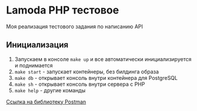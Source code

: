 # Lamoda PHP тестовое
Моя реализация тестового задания по написанию API

## Инициализация
1. Запускаем в консоле `make up` и все автоматически инициализируется и поднимается
2. `make start` - запускает контейнеры, без билдинга образа
3. `make db` - открывает консоль внутри контейнера для PostgreSQL
4. `make sh` - открывает консоль внутри сервера с PHP
5. `make help` - другие команды

[Ссылка на библиотеку Postman](https://www.postman.com/winter-zodiac-975181/workspace/new-team-workspace/collection/31644194-7c204afd-2fed-429b-8ae9-507dea19ced6)
